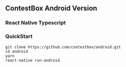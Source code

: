 ## ContestBox Android Version

### React Native Typescript

### QuickStart

```
git clone https://github.com/contestbox/android.git
cd android
yarn
react-native run-android
```
